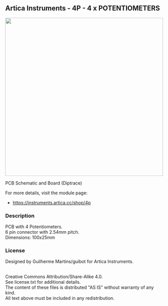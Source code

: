 ## Artica Instruments - 4P - 4 x POTENTIOMETERS


<img src="http://drive.google.com/uc?export=view&id=1SVTAsK5ETyfz-THWSMVEwkmY0UYaTWiE" width="500px"><br/>

PCB Schematic and Board (Diptrace)

For more details, visit the module page:
*	https://instruments.artica.cc/shop/4p

### Description

PCB with 4 Potentiometers.<br/>
6 pin connector with 2.54mm pitch.<br/>
Dimensions: 100x25mm<br/>

### License

Designed by Guilherme Martins/guibot for Artica Instruments.<br/><br/>

Creative Commons Attribution/Share-Alike 4.0.<br/>
See license.txt for additional details.<br/>
The content of these files is distributed "AS IS" without warranty of any kind.<br/>
All text above must be included in any redistribution.
